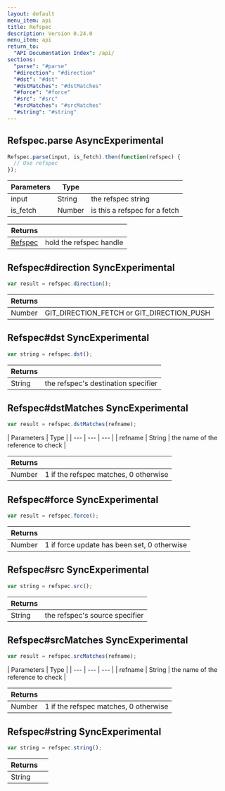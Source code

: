 ```yaml
---
layout: default
menu_item: api
title: Refspec
description: Version 0.24.0
menu_item: api
return_to:
  "API Documentation Index": /api/
sections:
  "parse": "#parse"
  "#direction": "#direction"
  "#dst": "#dst"
  "#dstMatches": "#dstMatches"
  "#force": "#force"
  "#src": "#src"
  "#srcMatches": "#srcMatches"
  "#string": "#string"
---
```


## <a name="parse"></a><span>Refspec.</span>parse <span class="tags"><span class="async">Async</span><span class="experimental">Experimental</span></span>

```js
Refspec.parse(input, is_fetch).then(function(refspec) {
  // Use refspec
});
```

| Parameters | Type |   |
| --- | --- | --- |
| input | String | the refspec string |
| is_fetch | Number | is this a refspec for a fetch |

| Returns |  |
| --- | --- |
| [Refspec](/api/refspec/) | hold the refspec handle |

## <a name="direction"></a><span>Refspec#</span>direction <span class="tags"><span class="sync">Sync</span><span class="experimental">Experimental</span></span>

```js
var result = refspec.direction();
```

| Returns |  |
| --- | --- |
| Number |  GIT_DIRECTION_FETCH or GIT_DIRECTION_PUSH |

## <a name="dst"></a><span>Refspec#</span>dst <span class="tags"><span class="sync">Sync</span><span class="experimental">Experimental</span></span>

```js
var string = refspec.dst();
```

| Returns |  |
| --- | --- |
| String |  the refspec's destination specifier |

## <a name="dstMatches"></a><span>Refspec#</span>dstMatches <span class="tags"><span class="sync">Sync</span><span class="experimental">Experimental</span></span>

```js
var result = refspec.dstMatches(refname);
```

| Parameters | Type |
| --- | --- | --- |
| refname | String | the name of the reference to check |

| Returns |  |
| --- | --- |
| Number |  1 if the refspec matches, 0 otherwise |

## <a name="force"></a><span>Refspec#</span>force <span class="tags"><span class="sync">Sync</span><span class="experimental">Experimental</span></span>

```js
var result = refspec.force();
```

| Returns |  |
| --- | --- |
| Number |  1 if force update has been set, 0 otherwise |

## <a name="src"></a><span>Refspec#</span>src <span class="tags"><span class="sync">Sync</span><span class="experimental">Experimental</span></span>

```js
var string = refspec.src();
```

| Returns |  |
| --- | --- |
| String |  the refspec's source specifier |

## <a name="srcMatches"></a><span>Refspec#</span>srcMatches <span class="tags"><span class="sync">Sync</span><span class="experimental">Experimental</span></span>

```js
var result = refspec.srcMatches(refname);
```

| Parameters | Type |
| --- | --- | --- |
| refname | String | the name of the reference to check |

| Returns |  |
| --- | --- |
| Number |  1 if the refspec matches, 0 otherwise |

## <a name="string"></a><span>Refspec#</span>string <span class="tags"><span class="sync">Sync</span><span class="experimental">Experimental</span></span>

```js
var string = refspec.string();
```

| Returns |  |
| --- | --- |
| String |  |

